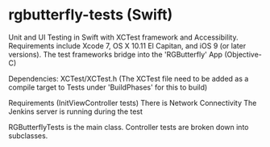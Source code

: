 # rgbutterfly-tests (Swift)
Unit and UI Testing in Swift with XCTest framework and Accessibility. Requirements include Xcode 7, OS X 10.11 El Capitan, and iOS 9 (or later versions). The test frameworks bridge into the 'RGButterfly' App (Objective-C)

Dependencies: XCTest/XCTest.h (The XCTest file need to be added as a compile target to Tests under 'BuildPhases' for this to build)

Requirements (InitViewController tests)
There is Network Connectivity
The Jenkins server is running during the test

RGButterflyTests is the main class. Controller tests are broken down into subclasses.
